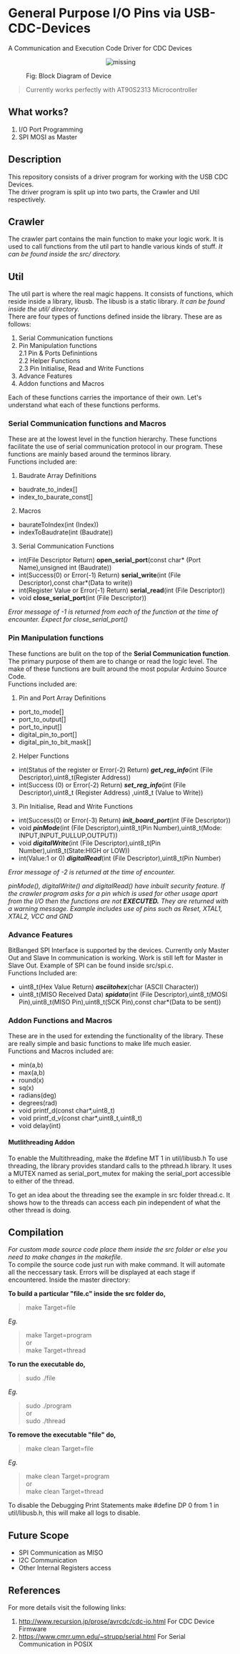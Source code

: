 # General Purpose I/O Pins via USB-CDC-Devices
A Communication and Execution Code Driver for CDC Devices   
<figure>
	<p align="center">
		<img src="https://github.com/saviourcode/USB-CDC-Devices/blob/master/image/block_diagram.png" alt='missing'>
		<figcaption>Fig: Block Diagram of Device</figcaption>
	</p> 
</figure>

> Currently works perfectly with AT90S2313 Microcontroller

## What works?
 1. I/O Port Programming 
 2. SPI MOSI as Master  
## Description
This repository consists of a driver program for working with the USB CDC Devices.  
The driver program is split up into two parts, the Crawler and Util respectively.
## Crawler
The crawler part contains the main function to make your logic work. It is used to call functions from the util part to handle various kinds of stuff. *It can be found inside the src/ directory.*
## Util
The util part is where the real magic happens. It consists of functions, which reside inside a library, libusb. The libusb is a static library. *It can be found inside the util/ directory.*   
There are four types of functions defined inside the library. These are as follows:
 1. Serial Communication functions
 2. Pin Manipulation functions  
		2.1 Pin & Ports Definintions  
		2.2 Helper Functions  
		2.3 Pin Initialise, Read and Write Functions
 3. Advance Features
 4. Addon functions and Macros  
 
Each of these functions carries the importance of their own. Let's understand what each of these functions performs.
### Serial Communication functions and Macros
These are at the lowest level in the function hierarchy. These functions facilitate the use of serial communication protocol in our program. These functions are mainly based around the terminos library.  
Functions included are:
1. Baudrate Array Definitions
- baudrate_to_index[]
- index_to_baurate_const[]
2. Macros 
- baurateToIndex(int (Index))
- indexToBaudrate(int (Baudrate))
3. Serial Communication Functions
- int(File Descriptor Return) **open_serial_port**(const char* (Port Name),unsigned int (Baudrate))
- int(Success(0) or Error(-1) Return) **serial_write**(int (File Descriptor),const char*(Data to write))
- int(Register Value or Error(-1) Return) **serial_read**(int (File Descriptor))
- void **close_serial_port**(int (File Descriptor))

*Error message of -1 is returned from each of the function at the time of encounter. Expect for close_serial_port()*

### Pin Manipulation functions
These functions are bulit on the top of the **Serial Communication function**. The primary purpose of them are to change or read the logic level. The make of these functions are built around the most popular Arduino Source Code.  
Functions included are:  
1. Pin and Port Array Definitions   
- port_to_mode[]
- port_to_output[]
- port_to_input[]
- digital_pin_to_port[]
- digital_pin_to_bit_mask[]  
2. Helper Functions  
- int(Status of the register or Error(-2) Return) ***get_reg_info***(int (File Descriptor),uint8_t(Register Address))
- int(Success (0) or Error(-2) Return) ***set_reg_info***(int (File Descriptor),uint8_t (Register Address) ,uint8_t (Value to Write))    
3. Pin Initialise, Read and Write Functions  
- int(Success(0) or Error(-3) Return) ***init_board_port***(int (File Descriptor))
- void ***pinMode***(int (File Descriptor),uint8_t(Pin Number),uint8_t(Mode: INPUT,INPUT_PULLUP,OUTPUT))
- void ***digitalWrite***(int (File Descriptor),uint8_t(Pin Number),uint8_t(State:HIGH or LOW))
- int(Value:1 or 0) ***digitalRead***(int (File Descriptor),uint8_t(Pin Number)  

*Error message of -2 is returned at the time of encounter.*  

*pinMode(), digitalWrite() and digitalRead() have inbuilt security feature. If the crawler program asks for a pin which is used for other usage apart from the I/O then the functions are not* ***EXECUTED.*** *They are returned with a warning message. Example includes use of pins such as Reset, XTAL1, XTAL2, VCC and GND*  

### Advance Features
BitBanged SPI Interface is supported by the devices. Currently only Master Out and Slave In communication is working. Work is still left for Master in Slave Out. Example of SPI can be found inside src/spi.c.  
Functions Included are:  
- uint8_t(Hex Value Return) ***asciitohex***(char (ASCII Character))
- uint8_t(MISO Received Data) ***spidata***(int (File Descriptor),uint8_t(MOSI Pin),uint8_t(MISO Pin),uint8_t(SCK Pin),const char*(Data to be sent))  

### Addon Functions and Macros
These are in the used for extending the functionality of the library. These are really simple and basic functions to make life much easier.  
Functions and Macros included are:  
- min(a,b)
- max(a,b)
- round(x)     
- sq(x)
- radians(deg) 
- degrees(rad)
- void printf_d(const char*,uint8_t)
- void printf_d_v(const char*,uint8_t,uint8_t)
- void delay(int)   
#### Mutlithreading Addon
To enable the Multithreading, make the #define MT 1 in util/libusb.h
To use threading, the library provides standard calls to the pthread.h library. It uses a MUTEX named as serial_port_mutex for making the serial_port accessible to either of the thread.

To get an idea about the threading see the example in src folder thread.c. It shows how to the threads can access each pin independent of what the other thread is doing.

## Compilation
*For custom made source code place them inside the src folder or else you need to make changes in the makefile.*  
To compile the source code just run with make command. It will automate all the neccessary task. Errors will be displayed at each stage if encountered. Inside the master directory:  

**To build a particular "file.c" inside the src folder do,**
> make Target=file

*Eg.* 
> make Target=program  
or  
> make Target=thread

**To run the executable do,**
> sudo ./file

*Eg.*
> sudo ./program  
or  
> sudo ./thread

**To remove the executable "file" do,**  
> make clean Target=file

*Eg.*
> make clean Target=program  
or  
> make clean Target=thread

To disable the Debugging Print Statements make #define DP 0 from 1 in util/libusb.h, this will make all logs to disable.

## Future Scope
- SPI Communication as MISO
- I2C Communication
- Other Internal Registers access
## References
For more details visit the following links:
 1. http://www.recursion.jp/prose/avrcdc/cdc-io.html For CDC Device Firmware
 2. https://www.cmrr.umn.edu/~strupp/serial.html For Serial Communication in POSIX
